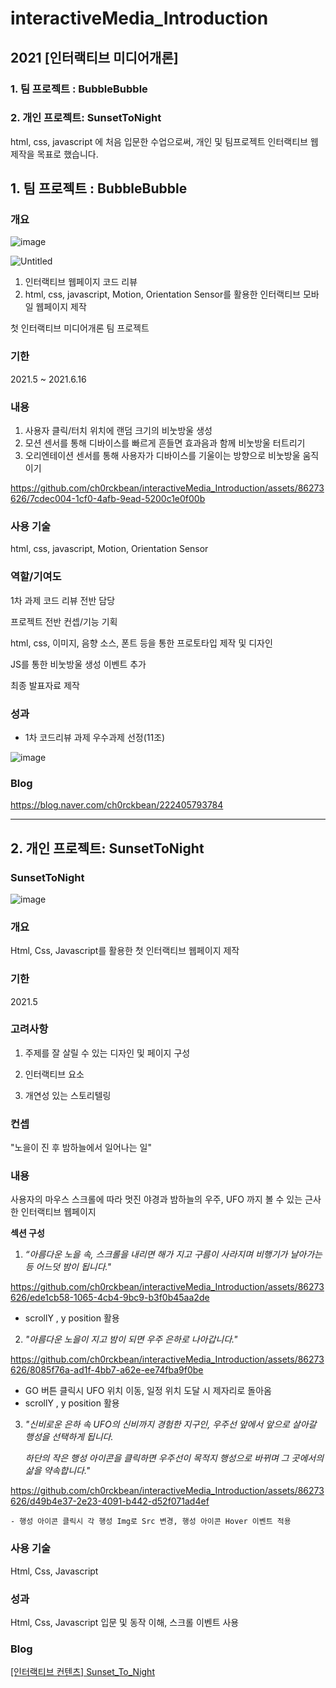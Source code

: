 # interactiveMedia_Introduction
## 2021 [인터랙티브 미디어개론] 
### 1. 팀 프로젝트 : BubbleBubble
### 2. 개인 프로젝트: SunsetToNight

html, css, javascript 에 처음 입문한 수업으로써, 개인 및 팀프로젝트 인터랙티브 웹 제작을 목표로 했습니다.
## 1. 팀 프로젝트 : BubbleBubble

### 개요

![image](https://github.com/ch0rckbean/interactiveMedia_Introduction/assets/86273626/782138cf-80ae-41ae-b15e-ea5cd0ffb1df)

![Untitled](https://github.com/ch0rckbean/interactiveMedia_Introduction/assets/86273626/44e60fed-daa9-4c6d-91e1-91e10ab3c9ef)

1. 인터랙티브 웹페이지 코드 리뷰
2. html, css, javascript, Motion, Orientation Sensor를 활용한 인터랙티브 모바일 웹페이지 제작 

첫 인터랙티브 미디어개론 팀 프로젝트 

### 기한

2021.5 ~ 2021.6.16

### 내용

1. 사용자 클릭/터치 위치에 랜덤 크기의 비눗방울 생성
2. 모션 센서를 통해 디바이스를 빠르게 흔들면 효과음과 함께 비눗방울 터트리기
3. 오리엔테이션 센서를 통해 사용자가 디바이스를 기울이는 방향으로 비눗방울 움직이기


https://github.com/ch0rckbean/interactiveMedia_Introduction/assets/86273626/7cdec004-1cf0-4afb-9ead-5200c1e0f00b




### 사용 기술

html, css, javascript, Motion, Orientation Sensor

### 역할/기여도

1차 과제 코드 리뷰 전반 담당

프로젝트 전반 컨셉/기능 기획 

html, css, 이미지, 음향 소스, 폰트 등을 통한 프로토타입 제작 및 디자인

JS를 통한 비눗방울 생성 이벤트 추가

최종 발표자료 제작 

### 성과

- 1차 코드리뷰 과제 우수과제 선정(11조)
    
![image](https://github.com/ch0rckbean/interactiveMedia_Introduction/assets/86273626/82277556-143a-4459-aae1-45fe23218018)


### Blog

https://blog.naver.com/ch0rckbean/222405793784

----------

## 2. 개인 프로젝트: SunsetToNight

### SunsetToNight
![image](https://github.com/ch0rckbean/interactiveMedia_Introduction/assets/86273626/c7632438-1074-4970-ba65-592165a1f36b)

### 개요

Html, Css, Javascript를 활용한 첫 인터랙티브 웹페이지 제작

### 기한

2021.5

### 고려사항

1. 주제를 잘 살릴 수 있는 디자인 및 페이지 구성

2. 인터랙티브 요소

3. 개연성 있는 스토리텔링

### 컨셉

"노을이 진 후 밤하늘에서 일어나는 일"

### 내용

사용자의 마우스 스크롤에 따라 멋진 야경과 밤하늘의 우주, UFO 까지 볼 수 있는 근사한 인터랙티브 웹페이지

**섹션 구성**

1. *“아름다운 노을 속, 스크롤을 내리면 해가 지고 구름이 사라지며 비행기가 날아가는 등 어느덧 밤이 됩니다."*
   

https://github.com/ch0rckbean/interactiveMedia_Introduction/assets/86273626/ede1cb58-1065-4cb4-9bc9-b3f0b45aa2de

    
- scrollY , y position 활용

2. *"아름다운 노을이 지고 밤이 되면 우주 은하로 나아갑니다."*
    

https://github.com/ch0rckbean/interactiveMedia_Introduction/assets/86273626/8085f76a-ad1f-4bb7-a62e-ee74fba9f0be

    
- GO 버튼 클릭시 UFO 위치 이동, 일정 위치 도달 시 제자리로 돌아옴
- scrollY , y position 활용

3. *"신비로운 은하 속 UFO의 신비까지 경험한 지구인, 우주선 앞에서 앞으로 살아갈 행성을 선택하게 됩니다.*  
    
    *하단의 작은 행성 아이콘을 클릭하면 우주선이 목적지 행성으로 바뀌며 그 곳에서의 삶을 약속합니다."*
    

https://github.com/ch0rckbean/interactiveMedia_Introduction/assets/86273626/d49b4e37-2e23-4091-b442-d52f071ad4ef


    
    - 행성 아이콘 클릭시 각 행성 Img로 Src 변경, 행성 아이콘 Hover 이벤트 적용

### 사용 기술

Html, Css, Javascript

### 성과

Html, Css, Javascript 입문 및 동작 이해, 스크롤 이벤트 사용


### Blog

[[인터랙티브 컨텐츠] Sunset_To_Night](https://blog.naver.com/ch0rckbean/222410397047)

